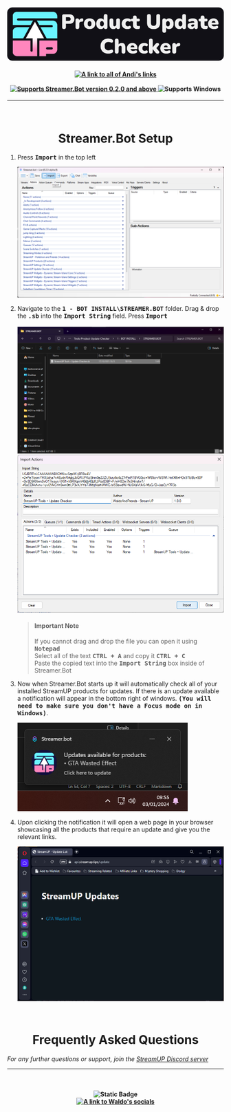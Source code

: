 <h4 align="center">
  <img src="../Assets/Product Update Checker - Banner.png" alt="Product Update Checker">
</h4>

<h4 align="center">
  <a href="https://doras.to/andilippi">
    <img alt="A link to all of Andi's links" src="https://img.shields.io/badge/Created%20by%20Andi%20Stone%20(Andilippi)-white?style=for-the-badge">
  </a>
  <br><br>
    <a href="https://streamer.bot">
        <img alt="Supports Streamer.Bot version 0.2.0 and above" src="https://img.shields.io/badge/Streamer.Bot-v0.2.0+-%23FFFFFF?style=for-the-badge&labelColor=9038e8">
    </a>
    <img alt="Supports Windows" src="https://img.shields.io/badge/Windows-%23FFFFFF?style=for-the-badge&logo=windows&labelColor=00a2ed">
</h4>

---

<br>

<h1 align="center">
        Streamer.Bot Setup
</h1>

1. Press <kbd><b>Import</b></kbd> in the top left<br>

   <img src="../Assets/Product Update Checker - Import 1.png" alt="StreamerBot import ui screenshot">

2. Navigate to the <kbd><b>1 - BOT INSTALL\STREAMER.BOT</b></kbd> folder. Drag & drop the <kbd><b>.sb</b></kbd> into the <kbd><b>Import String</kbd></b> field. Press <kbd><b>Import</b></kbd><br><br>
    <img src="../Assets/Product Update Checker - Import 2.png" alt=".SB file import screenshot">
    <img src="../Assets/Product Update Checker - Import 3.png" alt=".SB file import screenshot"><br>
    > <h4>Important Note</h4>
    > If you cannot drag and drop the file you can open it using <kbd><b>Notepad</b></kbd><br>
    > Select all of the text <kbd><b>CTRL + A</b></kbd> and copy it <kbd><b>CTRL + C</b></kbd><br>
    > Paste the copied text into the <kbd><b>Import String</b></kbd> box inside of Streamer.Bot<br>

3. Now when Streamer.Bot starts up it will automatically check all of your installed StreamUP products for updates. If there is an update available a notification will appear in the bottom right of windows. <kbd><b>(You will need to make sure you don't have a Focus mode on in Windows)</b></kbd>.

   <img src="../Assets/Product Update Checker - Update 1.png" alt="StreamerBot import ui screenshot">

4. Upon clicking the notification it will open a web page in your browser showcasing all the products that require an update and give you the relevant links.

   <img src="../Assets/Product Update Checker - Update 2.png" alt="StreamerBot import ui screenshot">

<br>

<h1 align="center">
        Frequently Asked Questions
</h1>

*For any further questions or support, join the [StreamUP Discord server](https://discord.com/invite/RnDKRaVCEu?)*

---

<br>

<h4 align="center">
  <img alt="Static Badge" src="https://img.shields.io/badge/A%20StreamUP%20Product-%23fc6caf?style=for-the-badge"><br>
  <a href="https://waldoandfriends.tv/">
    <img alt="A link to Waldo's socials" src="https://img.shields.io/badge/Created%20by%20WaldoAndFriends-white?style=for-the-badge">
  </a>
</h4>

